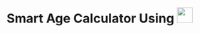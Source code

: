 <h1 align="center">Smart Age Calculator Using <img src="https://icons.iconarchive.com/icons/papirus-team/papirus-apps/64/python-icon.png" width="35px"><h1/>
